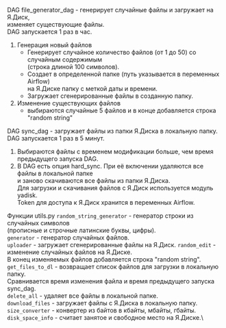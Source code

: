 
DAG file_generator_dag - генерирует случайные файлы и загружает на Я.Диск, \
изменяет существующие файлы.\
DAG запускается 1 раз в час.
1. Генерация новый файлов
   - Генерирует случайное количество файлов (от 1 до 50) со случайным содержимым \
   (строка длиной 100 символов).
   - Создает в определенной папке (путь указывается в переменных Airflow) \
   на Я.Диске папку с меткой даты и времени.
   - Загружает сгенерированные файлы в созданную папку.
2. Изменение существующих файлов
   - выбираются случайные 5 файлов и в конце добавляется строка "random string"

DAG sync_dag - загружает файлы из папки Я.Диска в локальную папку.
DAG запускается 1 раз в 5 минут.
1. Выбираются файлы с временем модификации больше, чем время предыдущего запуска DAG.
2. В DAG есть опция hard_sync. При её включении удаляются все файлы в локальной папке \
и заново скачиваются все файлы из папки Я.Диска.\
Для загрузки и скачивания файлов с Я.Диск используется модуль yadisk.\
Token для доступа к Я.Диск хранится в переменных Airflow.

Функции utils.py
`random_string_generator` - генератор строки из случайных символов \
(прописные и строчные латинские буквы, цифры).\
`generator` - генератор случайных файлов.\
`uploader` - загружает сгенерированные файлы на Я.Диск.
`random_edit` - изменение случайных файлов на Я.Диске. \
В конец изменяемых файлов добавляется строка "random string".\
`get_files_to_dl` - возвращает список файлов для загрузки в локальную папку.\
Сравнивается время изменения файла и время предыдущего запуска sync_dag.\
`delete_all` - удаляет все файлы в локальной папке.\
`download_files` - загружает файлы с Я.Диска в локальную папку.\
`size_converter` - конвертер из байтов в кбайты, мбайты, гбайты.\
`disk_space_info` - считает занятое и свободное место на Я.Диске.\

